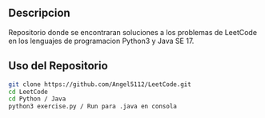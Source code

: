 ## Descripcion

Repositorio donde se encontraran soluciones a los problemas de LeetCode en los lenguajes de programacion Python3 y Java SE 17.

## Uso del Repositorio

```bash
git clone https://github.com/Angel5112/LeetCode.git
cd LeetCode
cd Python / Java
python3 exercise.py / Run para .java en consola
```